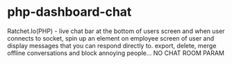 # php-dashboard-chat
Ratchet.Io(PHP) - live chat bar at the bottom of users screen and when user connects to socket, spin up an element on employee screen of user and display messages that you can respond directly to. export, delete, merge offline conversations and block annoying people... NO CHAT ROOM PARAM
